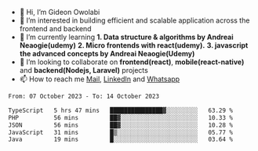 - 👋 Hi, I’m Gideon Owolabi
- 👀 I’m interested in building efficient and scalable application across the frontend and backend
- 🌱 I’m currently learning <b>1. Data structure & algorithms by Andreai Neaogie(udemy)</b> <b>2. Micro frontends with react(udemy).</b>  <b>3. javascript the advanced concepts by Andreai Neaogie(Udemy)</b>
- 💞️ I’m looking to collaborate on <b>frontend(react)</b>, <b>mobile(react-native)</b> and <b>backend(Nodejs, Laravel)</b> projects
- 📫 How to reach me <a href="mailto:gideoniyin2021@gmail.com">Mail</a>, <a href="https://www.linkedin.com/in/gideon-owolabi-9b667a232/">LinkedIn</a> and <a href="https://wa.me/2348055377085">Whatsapp</a>

<!---
gude1/gude1 is a ✨ special ✨ repository because its `README.md` (this file) appears on your GitHub profile.
You can click the Preview link to take a look at your changes.
--->

<!--START_SECTION:waka-->

```txt
From: 07 October 2023 - To: 14 October 2023

TypeScript   5 hrs 47 mins   ███████████████▓░░░░░░░░░   63.29 %
PHP          56 mins         ██▓░░░░░░░░░░░░░░░░░░░░░░   10.33 %
JSON         56 mins         ██▓░░░░░░░░░░░░░░░░░░░░░░   10.28 %
JavaScript   31 mins         █▒░░░░░░░░░░░░░░░░░░░░░░░   05.77 %
Java         19 mins         █░░░░░░░░░░░░░░░░░░░░░░░░   03.64 %
```

<!--END_SECTION:waka-->
